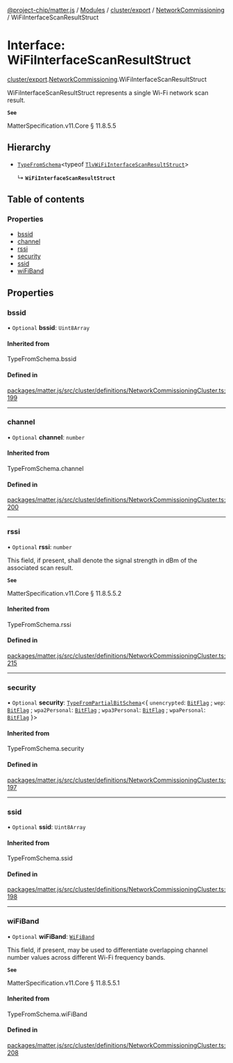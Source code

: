 [@project-chip/matter.js](../README.md) / [Modules](../modules.md) / [cluster/export](../modules/cluster_export.md) / [NetworkCommissioning](../modules/cluster_export.NetworkCommissioning.md) / WiFiInterfaceScanResultStruct

# Interface: WiFiInterfaceScanResultStruct

[cluster/export](../modules/cluster_export.md).[NetworkCommissioning](../modules/cluster_export.NetworkCommissioning.md).WiFiInterfaceScanResultStruct

WiFiInterfaceScanResultStruct represents a single Wi-Fi network scan result.

**`See`**

MatterSpecification.v11.Core § 11.8.5.5

## Hierarchy

- [`TypeFromSchema`](../modules/tlv_export.md#typefromschema)\<typeof [`TlvWiFiInterfaceScanResultStruct`](../modules/cluster_export.NetworkCommissioning.md#tlvwifiinterfacescanresultstruct)\>

  ↳ **`WiFiInterfaceScanResultStruct`**

## Table of contents

### Properties

- [bssid](cluster_export.NetworkCommissioning.WiFiInterfaceScanResultStruct.md#bssid)
- [channel](cluster_export.NetworkCommissioning.WiFiInterfaceScanResultStruct.md#channel)
- [rssi](cluster_export.NetworkCommissioning.WiFiInterfaceScanResultStruct.md#rssi)
- [security](cluster_export.NetworkCommissioning.WiFiInterfaceScanResultStruct.md#security)
- [ssid](cluster_export.NetworkCommissioning.WiFiInterfaceScanResultStruct.md#ssid)
- [wiFiBand](cluster_export.NetworkCommissioning.WiFiInterfaceScanResultStruct.md#wifiband)

## Properties

### bssid

• `Optional` **bssid**: `Uint8Array`

#### Inherited from

TypeFromSchema.bssid

#### Defined in

[packages/matter.js/src/cluster/definitions/NetworkCommissioningCluster.ts:199](https://github.com/project-chip/matter.js/blob/c0d55745d5279e16fdfaa7d2c564daa31e19c627/packages/matter.js/src/cluster/definitions/NetworkCommissioningCluster.ts#L199)

___

### channel

• `Optional` **channel**: `number`

#### Inherited from

TypeFromSchema.channel

#### Defined in

[packages/matter.js/src/cluster/definitions/NetworkCommissioningCluster.ts:200](https://github.com/project-chip/matter.js/blob/c0d55745d5279e16fdfaa7d2c564daa31e19c627/packages/matter.js/src/cluster/definitions/NetworkCommissioningCluster.ts#L200)

___

### rssi

• `Optional` **rssi**: `number`

This field, if present, shall denote the signal strength in dBm of the associated scan result.

**`See`**

MatterSpecification.v11.Core § 11.8.5.5.2

#### Inherited from

TypeFromSchema.rssi

#### Defined in

[packages/matter.js/src/cluster/definitions/NetworkCommissioningCluster.ts:215](https://github.com/project-chip/matter.js/blob/c0d55745d5279e16fdfaa7d2c564daa31e19c627/packages/matter.js/src/cluster/definitions/NetworkCommissioningCluster.ts#L215)

___

### security

• `Optional` **security**: [`TypeFromPartialBitSchema`](../modules/schema_export.md#typefrompartialbitschema)\<\{ `unencrypted`: [`BitFlag`](../modules/schema_export.md#bitflag) ; `wep`: [`BitFlag`](../modules/schema_export.md#bitflag) ; `wpa2Personal`: [`BitFlag`](../modules/schema_export.md#bitflag) ; `wpa3Personal`: [`BitFlag`](../modules/schema_export.md#bitflag) ; `wpaPersonal`: [`BitFlag`](../modules/schema_export.md#bitflag)  }\>

#### Inherited from

TypeFromSchema.security

#### Defined in

[packages/matter.js/src/cluster/definitions/NetworkCommissioningCluster.ts:197](https://github.com/project-chip/matter.js/blob/c0d55745d5279e16fdfaa7d2c564daa31e19c627/packages/matter.js/src/cluster/definitions/NetworkCommissioningCluster.ts#L197)

___

### ssid

• `Optional` **ssid**: `Uint8Array`

#### Inherited from

TypeFromSchema.ssid

#### Defined in

[packages/matter.js/src/cluster/definitions/NetworkCommissioningCluster.ts:198](https://github.com/project-chip/matter.js/blob/c0d55745d5279e16fdfaa7d2c564daa31e19c627/packages/matter.js/src/cluster/definitions/NetworkCommissioningCluster.ts#L198)

___

### wiFiBand

• `Optional` **wiFiBand**: [`WiFiBand`](../enums/cluster_export.NetworkCommissioning.WiFiBand.md)

This field, if present, may be used to differentiate overlapping channel number values across different
Wi-Fi frequency bands.

**`See`**

MatterSpecification.v11.Core § 11.8.5.5.1

#### Inherited from

TypeFromSchema.wiFiBand

#### Defined in

[packages/matter.js/src/cluster/definitions/NetworkCommissioningCluster.ts:208](https://github.com/project-chip/matter.js/blob/c0d55745d5279e16fdfaa7d2c564daa31e19c627/packages/matter.js/src/cluster/definitions/NetworkCommissioningCluster.ts#L208)
